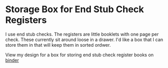# Storage Box for End Stub Check Registers

I use end stub checks.  The registers are little booklets with one
page per check.  These currently sit around loose in a drawer.  I'd
like a box that I can store them in that will keep them in sorted
ordwer.

View my design for a box for storing end stub check register books on
[binder](https://binder.plutojl.org/v0.19.4/open?url=https%253A%252F%252Fraw.githubusercontent.com%252FMarkNahabedian%252FDesignWithSVG%252Fmaster%252Fend_stub_check_register_box%252Fcheck_register_box.jl)



